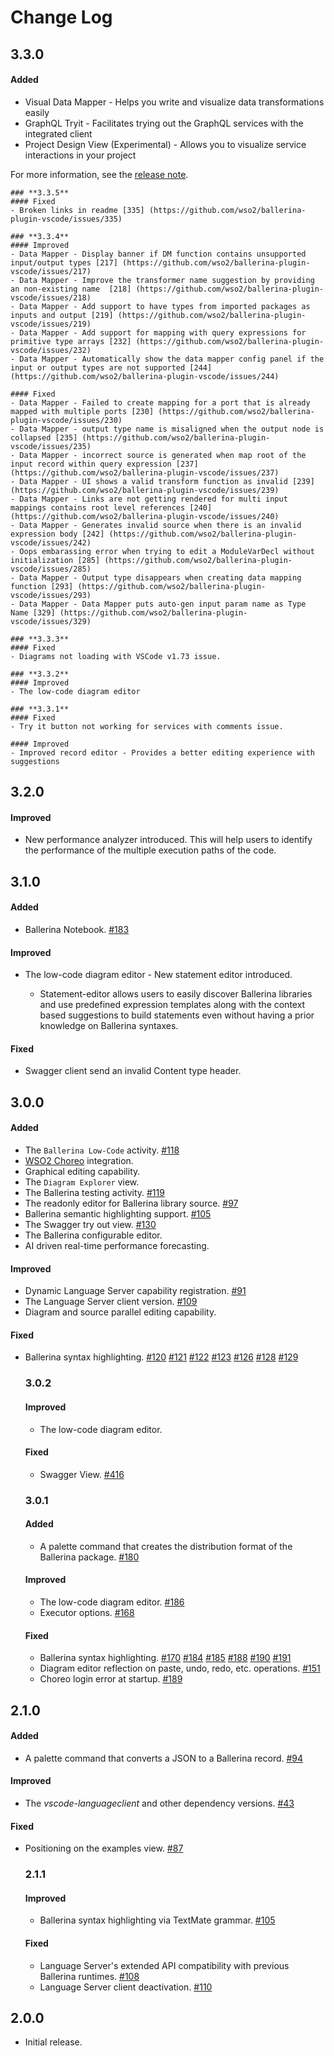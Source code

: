 # Change Log

## **3.3.0**
#### Added
- Visual Data Mapper - Helps you write and visualize data transformations easily
- GraphQL Tryit - Facilitates  trying out the GraphQL services with the integrated client
- Project Design View (Experimental) - Allows you to visualize service interactions in your project

For more information, see the [release note](https://github.com/wso2/ballerina-plugin-vscode/blob/main/docs/release-notes/3.3.0-release-note.md).

    ### **3.3.5**
    #### Fixed
    - Broken links in readme [335] (https://github.com/wso2/ballerina-plugin-vscode/issues/335)

    ### **3.3.4**
    #### Improved
    - Data Mapper - Display banner if DM function contains unsupported input/output types [217] (https://github.com/wso2/ballerina-plugin-vscode/issues/217)
    - Data Mapper - Improve the transformer name suggestion by providing an non-existing name  [218] (https://github.com/wso2/ballerina-plugin-vscode/issues/218)
    - Data Mapper - Add support to have types from imported packages as inputs and output [219] (https://github.com/wso2/ballerina-plugin-vscode/issues/219)
    - Data Mapper - Add support for mapping with query expressions for primitive type arrays [232] (https://github.com/wso2/ballerina-plugin-vscode/issues/232)
    - Data Mapper - Automatically show the data mapper config panel if the input or output types are not supported [244] (https://github.com/wso2/ballerina-plugin-vscode/issues/244)

    #### Fixed
    - Data Mapper - Failed to create mapping for a port that is already mapped with multiple ports [230] (https://github.com/wso2/ballerina-plugin-vscode/issues/230)
    - Data Mapper - output type name is misaligned when the output node is collapsed [235] (https://github.com/wso2/ballerina-plugin-vscode/issues/235)
    - Data Mapper - incorrect source is generated when map root of the input record within query expression [237] (https://github.com/wso2/ballerina-plugin-vscode/issues/237)
    - Data Mapper - UI shows a valid transform function as invalid [239] (https://github.com/wso2/ballerina-plugin-vscode/issues/239)
    - Data Mapper - Links are not getting rendered for multi input mappings contains root level references [240] (https://github.com/wso2/ballerina-plugin-vscode/issues/240)
    - Data Mapper - Generates invalid source when there is an invalid expression body [242] (https://github.com/wso2/ballerina-plugin-vscode/issues/242)
    - Oops embarassing error when trying to edit a ModuleVarDecl without initialization [285] (https://github.com/wso2/ballerina-plugin-vscode/issues/285)
    - Data Mapper - Output type disappears when creating data mapping function [293] (https://github.com/wso2/ballerina-plugin-vscode/issues/293)
    - Data Mapper - Data Mapper puts auto-gen input param name as Type Name [329] (https://github.com/wso2/ballerina-plugin-vscode/issues/329)

    ### **3.3.3**
    #### Fixed
    - Diagrams not loading with VSCode v1.73 issue.

    ### **3.3.2**
    #### Improved
    - The low-code diagram editor

    ### **3.3.1**
    #### Fixed
    - Try it button not working for services with comments issue.

    #### Improved
    - Improved record editor - Provides a better editing experience with suggestions

## **3.2.0**
#### Improved
- New performance analyzer introduced. This will help users to identify the performance of the multiple execution paths of the code.

## **3.1.0**
#### Added
- Ballerina Notebook. [#183](https://github.com/wso2/ballerina-plugin-vscode/issues/183)

#### Improved
- The low-code diagram editor - New statement editor introduced.

    - Statement-editor allows users to easily discover Ballerina libraries and use predefined expression templates along with the context based suggestions to build statements even without having a prior knowledge on Ballerina syntaxes.

#### Fixed
- Swagger client send an invalid Content type header.

## **3.0.0**
#### Added
- The `Ballerina Low-Code` activity. [#118](https://github.com/wso2/ballerina-plugin-vscode/issues/118)
- [WSO2 Choreo](https://wso2.com/choreo/) integration.
- Graphical editing capability.
- The `Diagram Explorer` view.
- The Ballerina testing activity. [#119](https://github.com/wso2/ballerina-plugin-vscode/issues/119) 
- The readonly editor for Ballerina library source. [#97](https://github.com/wso2/ballerina-plugin-vscode/issues/97)
- Ballerina semantic highlighting support. [#105](https://github.com/wso2/ballerina-plugin-vscode/issues/105)
- The Swagger try out view. [#130](https://github.com/wso2/ballerina-plugin-vscode/issues/130)
- The Ballerina configurable editor.
- AI driven real-time performance forecasting.

#### Improved
- Dynamic Language Server capability registration. [#91](https://github.com/wso2/ballerina-plugin-vscode/issues/91)
- The Language Server client version. [#109](https://github.com/wso2/ballerina-plugin-vscode/issues/109)
- Diagram and source parallel editing capability.

#### Fixed
- Ballerina syntax highlighting. [#120](https://github.com/wso2/ballerina-plugin-vscode/issues/120) [#121](https://github.com/wso2/ballerina-plugin-vscode/issues/121) [#122](https://github.com/wso2/ballerina-plugin-vscode/issues/122) [#123](https://github.com/wso2/ballerina-plugin-vscode/issues/123) [#126](https://github.com/wso2/ballerina-plugin-vscode/issues/126) [#128](https://github.com/wso2/ballerina-plugin-vscode/issues/128) [#129](https://github.com/wso2/ballerina-plugin-vscode/issues/129)

    ### **3.0.2**
    #### Improved
    - The low-code diagram editor.

    #### Fixed
    - Swagger View. [#416](https://github.com/wso2/ballerina-plugin-vscode/issues/197)

    ### **3.0.1**
    #### Added
    - A palette command that creates the distribution format of the Ballerina package. [#180](https://github.com/wso2/ballerina-plugin-vscode/issues/180)

    #### Improved
    - The low-code diagram editor. [#186](https://github.com/wso2/ballerina-plugin-vscode/issues/186)
    - Executor options. [#168](https://github.com/wso2/ballerina-plugin-vscode/issues/168)

    #### Fixed
    - Ballerina syntax highlighting. [#170](https://github.com/wso2/ballerina-plugin-vscode/issues/170) [#184](https://github.com/wso2/ballerina-plugin-vscode/issues/184) [#185](https://github.com/wso2/ballerina-plugin-vscode/issues/185) [#188](https://github.com/wso2/ballerina-plugin-vscode/issues/188) [#190](https://github.com/wso2/ballerina-plugin-vscode/issues/190) [#191](https://github.com/wso2/ballerina-plugin-vscode/issues/191)
    - Diagram editor reflection on paste, undo, redo, etc. operations. [#151](https://github.com/wso2/ballerina-plugin-vscode/issues/151)
    - Choreo login error at startup. [#189](https://github.com/wso2/ballerina-plugin-vscode/issues/189)

## **2.1.0**
#### Added
- A palette command that converts a JSON to a Ballerina record. [#94](https://github.com/wso2/ballerina-plugin-vscode/issues/94)

#### Improved
- The *vscode-languageclient* and other dependency versions. [#43](https://github.com/wso2/ballerina-plugin-vscode/issues/43)

#### Fixed
- Positioning on the examples view. [#87](https://github.com/wso2/ballerina-plugin-vscode/issues/87)

    ### **2.1.1**

    #### Improved
    - Ballerina syntax highlighting via TextMate grammar. [#105](https://github.com/wso2/ballerina-plugin-vscode/issues/105)

    #### Fixed
    - Language Server's extended API compatibility with previous Ballerina runtimes. [#108](https://github.com/wso2/ballerina-plugin-vscode/issues/108)
    - Language Server client deactivation. [#110](https://github.com/wso2/ballerina-plugin-vscode/issues/110)

## **2.0.0**
- Initial release.
